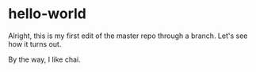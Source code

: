 # hello-world
Alright, this is my first edit of the master repo through a branch. Let's see how it turns out. 

By the way, I like chai.
